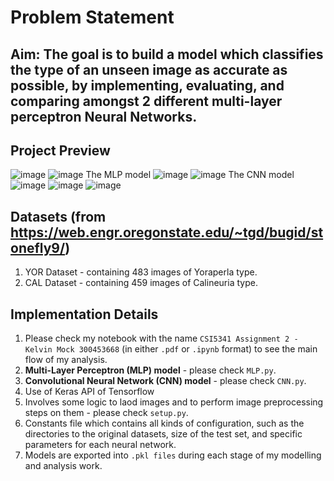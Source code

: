 # Problem Statement
## Aim: The goal is to build a model which classifies the type of an unseen image as accurate as possible, by implementing, evaluating, and comparing amongst 2 different multi-layer perceptron Neural Networks.
## Project Preview
![image](https://github.com/user-attachments/assets/9ef4036d-4d4f-426e-b990-74e674f037d7)
![image](https://github.com/user-attachments/assets/487d3ef6-df68-405f-869a-f1d3d1cf431a)
The MLP model
![image](https://github.com/user-attachments/assets/bc3b0452-0971-4345-b197-15a324800496)
![image](https://github.com/user-attachments/assets/47652f9e-51d0-4beb-9f53-651c82ab85f0)
The CNN model
![image](https://github.com/user-attachments/assets/ea7016b5-6daa-4ee2-b3cb-2af1f19e6e2a)
![image](https://github.com/user-attachments/assets/55937742-af44-47d1-bb2e-93f454675ba0)
![image](https://github.com/user-attachments/assets/19d84f60-edcb-4c94-8fbf-e692ec106871)

## Datasets (from https://web.engr.oregonstate.edu/~tgd/bugid/stonefly9/)
1. YOR Dataset - containing 483 images of Yoraperla type.
2. CAL Dataset - containing 459 images of Calineuria type.

## Implementation Details
1. Please check my notebook with the name `CSI5341 Assignment 2 - Kelvin Mock 300453668` (in either `.pdf` or `.ipynb` format) to see the main flow of my analysis. 
2. **Multi-Layer Perceptron (MLP) model** - please check `MLP.py`.
3. **Convolutional Neural Network (CNN) model** - please check `CNN.py`.
4. Use of Keras API of Tensorflow
5. Involves some logic to laod images and to perform image preprocessing steps on them - please check `setup.py`.
6. Constants file which contains all kinds of configuration, such as the directories to the original datasets, size of the test set, and specific parameters for each neural network.
7. Models are exported into `.pkl files` during each stage of my modelling and analysis work. 
